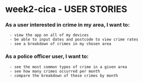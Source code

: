 # week2-cica - USER STORIES

### As a user interested in crime in my area, I want to:
      - view the app on all of my devices 
      - be able to input dates and postcode to view crime rates
      - see a breakdown of crimes in my chosen area 
      
### As a police officer user, I want to:
      - see the most common types of crime in a given area
      - see how many crimes occurred per month
      - compare the breakdown of these crimes by month
